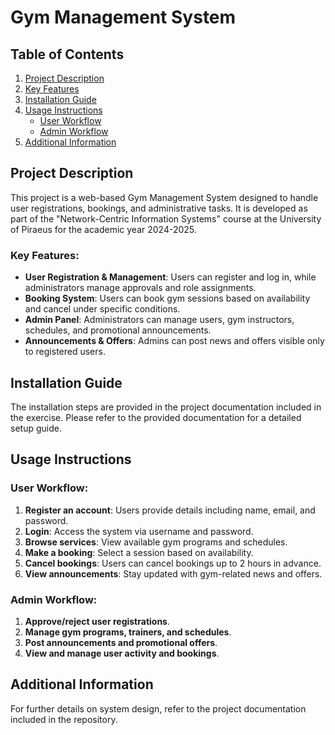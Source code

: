 # Gym Management System

## Table of Contents
1. [Project Description](#project-description)
2. [Key Features](#key-features)
3. [Installation Guide](#installation-guide)
4. [Usage Instructions](#usage-instructions)
   - [User Workflow](#user-workflow)
   - [Admin Workflow](#admin-workflow)
5. [Additional Information](#additional-information)

## Project Description
This project is a web-based Gym Management System designed to handle user registrations, bookings, and administrative tasks. It is developed as part of the "Network-Centric Information Systems" course at the University of Piraeus for the academic year 2024-2025.

### Key Features:
- **User Registration & Management**: Users can register and log in, while administrators manage approvals and role assignments.
- **Booking System**: Users can book gym sessions based on availability and cancel under specific conditions.
- **Admin Panel**: Administrators can manage users, gym instructors, schedules, and promotional announcements.
- **Announcements & Offers**: Admins can post news and offers visible only to registered users.

## Installation Guide
The installation steps are provided in the project documentation included in the exercise. Please refer to the provided documentation for a detailed setup guide.

## Usage Instructions

### User Workflow:
1. **Register an account**: Users provide details including name, email, and password.
2. **Login**: Access the system via username and password.
3. **Browse services**: View available gym programs and schedules.
4. **Make a booking**: Select a session based on availability.
5. **Cancel bookings**: Users can cancel bookings up to 2 hours in advance.
6. **View announcements**: Stay updated with gym-related news and offers.

### Admin Workflow:
1. **Approve/reject user registrations**.
2. **Manage gym programs, trainers, and schedules**.
3. **Post announcements and promotional offers**.
4. **View and manage user activity and bookings**.

## Additional Information
For further details on system design, refer to the project documentation included in the repository.
